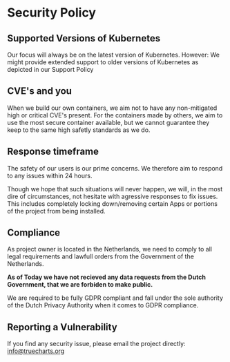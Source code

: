 # Security Policy

## Supported Versions of Kubernetes

Our focus will always be on the latest version of Kubernetes.
However: We might provide extended support to older versions of Kubernetes as depicted in our Support Policy

## CVE's and you

When we build our own containers, we aim not to have any non-mitigated high or critical CVE's present. For the containers made by others, we aim to use the most secure container available, but we cannot guarantee they keep to the same high safetly standards as we do.

## Response timeframe

The safety of our users is our prime concerns. We therefore aim to respond to any issues within 24 hours.

Though we hope that such situations will never happen, we will, in the most dire of circumstances, not hesitate with agressive responses to fix issues. This includes completely locking down/removing certain Apps or portions of the project from being installed.

## Compliance

As project owner is located in the Netherlands, we need to comply to all legal requirements and lawfull orders from the Government of the Netherlands.

**As of Today we have not recieved any data requests from the Dutch Government, that we are forbiden to make public.**

We are required to be fully GDPR compliant and fall under the sole authority of the Dutch Privacy Authority when it comes to GDPR compliance.

## Reporting a Vulnerability

If you find any security issue, please email the project directly:
<info@truecharts.org>
